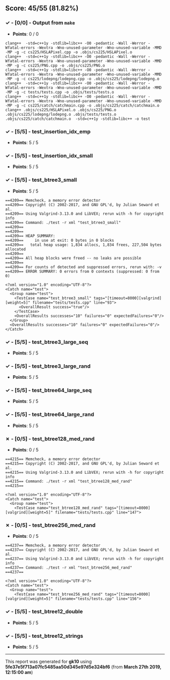 


## Score: 45/55 (81.82%)


### ✓ - [0/0] - Output from `make`

- **Points**: 0 / 0


```
clang++  -std=c++1y -stdlib=libc++ -O0 -pedantic -Wall -Werror -Wfatal-errors -Wextra -Wno-unused-parameter -Wno-unused-variable -MMD -MP -g -c cs225/HSLAPixel.cpp -o .objs/cs225/HSLAPixel.o
clang++  -std=c++1y -stdlib=libc++ -O0 -pedantic -Wall -Werror -Wfatal-errors -Wextra -Wno-unused-parameter -Wno-unused-variable -MMD -MP -g -c cs225/PNG.cpp -o .objs/cs225/PNG.o
clang++  -std=c++1y -stdlib=libc++ -O0 -pedantic -Wall -Werror -Wfatal-errors -Wextra -Wno-unused-parameter -Wno-unused-variable -MMD -MP -g -c cs225/lodepng/lodepng.cpp -o .objs/cs225/lodepng/lodepng.o
clang++  -std=c++1y -stdlib=libc++ -O0 -pedantic -Wall -Werror -Wfatal-errors -Wextra -Wno-unused-parameter -Wno-unused-variable -MMD -MP -g -c tests/tests.cpp -o .objs/tests/tests.o
clang++  -std=c++1y -stdlib=libc++ -O0 -pedantic -Wall -Werror -Wfatal-errors -Wextra -Wno-unused-parameter -Wno-unused-variable -MMD -MP -g -c cs225/catch/catchmain.cpp -o .objs/cs225/catch/catchmain.o
clang++ .objs/cs225/HSLAPixel.o .objs/cs225/PNG.o .objs/cs225/lodepng/lodepng.o .objs/tests/tests.o .objs/cs225/catch/catchmain.o  -std=c++1y -stdlib=libc++ -o test

```


### ✓ - [5/5] - test_insertion_idx_emp

- **Points**: 5 / 5





### ✓ - [5/5] - test_insertion_idx_small

- **Points**: 5 / 5





### ✓ - [5/5] - test_btree3_small

- **Points**: 5 / 5

```
==4209== Memcheck, a memory error detector
==4209== Copyright (C) 2002-2017, and GNU GPL'd, by Julian Seward et al.
==4209== Using Valgrind-3.13.0 and LibVEX; rerun with -h for copyright info
==4209== Command: ./test -r xml "test_btree3_small"
==4209== 
==4209== 
==4209== HEAP SUMMARY:
==4209==     in use at exit: 0 bytes in 0 blocks
==4209==   total heap usage: 1,834 allocs, 1,834 frees, 227,504 bytes allocated
==4209== 
==4209== All heap blocks were freed -- no leaks are possible
==4209== 
==4209== For counts of detected and suppressed errors, rerun with: -v
==4209== ERROR SUMMARY: 0 errors from 0 contexts (suppressed: 0 from 0)

```
```
<?xml version="1.0" encoding="UTF-8"?>
<Catch name="test">
  <Group name="test">
    <TestCase name="test_btree3_small" tags="[timeout=8000][valgrind][weight=5]" filename="tests/tests.cpp" line="93">
      <OverallResult success="true"/>
    </TestCase>
    <OverallResults successes="10" failures="0" expectedFailures="0"/>
  </Group>
  <OverallResults successes="10" failures="0" expectedFailures="0"/>
</Catch>

```


### ✓ - [5/5] - test_btree3_large_seq

- **Points**: 5 / 5





### ✓ - [5/5] - test_btree3_large_rand

- **Points**: 5 / 5





### ✓ - [5/5] - test_btree64_large_seq

- **Points**: 5 / 5





### ✓ - [5/5] - test_btree64_large_rand

- **Points**: 5 / 5





### ✗ - [0/5] - test_btree128_med_rand

- **Points**: 0 / 5

```
==4215== Memcheck, a memory error detector
==4215== Copyright (C) 2002-2017, and GNU GPL'd, by Julian Seward et al.
==4215== Using Valgrind-3.13.0 and LibVEX; rerun with -h for copyright info
==4215== Command: ./test -r xml "test_btree128_med_rand"
==4215== 

```
```
<?xml version="1.0" encoding="UTF-8"?>
<Catch name="test">
  <Group name="test">
    <TestCase name="test_btree128_med_rand" tags="[timeout=8000][valgrind][weight=5]" filename="tests/tests.cpp" line="147">

```


### ✗ - [0/5] - test_btree256_med_rand

- **Points**: 0 / 5

```
==4237== Memcheck, a memory error detector
==4237== Copyright (C) 2002-2017, and GNU GPL'd, by Julian Seward et al.
==4237== Using Valgrind-3.13.0 and LibVEX; rerun with -h for copyright info
==4237== Command: ./test -r xml "test_btree256_med_rand"
==4237== 

```
```
<?xml version="1.0" encoding="UTF-8"?>
<Catch name="test">
  <Group name="test">
    <TestCase name="test_btree256_med_rand" tags="[timeout=8000][valgrind][weight=5]" filename="tests/tests.cpp" line="156">

```


### ✓ - [5/5] - test_btree12_double

- **Points**: 5 / 5





### ✓ - [5/5] - test_btree12_strings

- **Points**: 5 / 5





---

This report was generated for **gk10** using **5fe37e5f713a07fc5485aa50d345e97d5e324bf6** (from **March 27th 2019, 12:15:00 am**)
